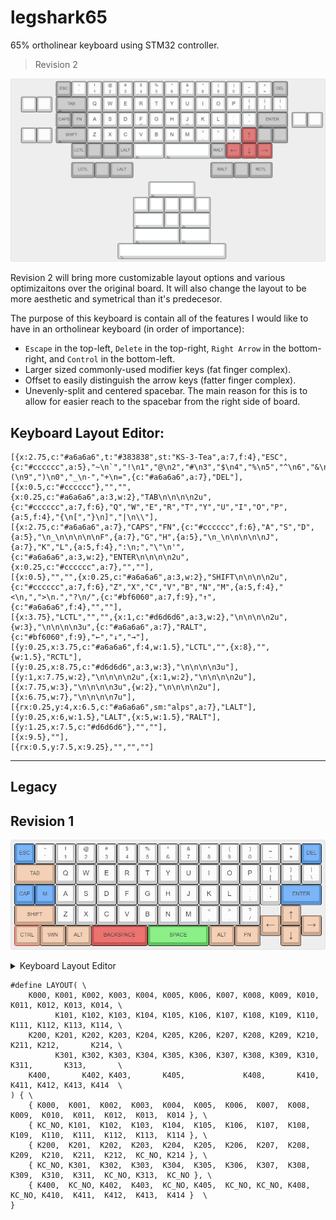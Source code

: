 # legshark65

65% ortholinear keyboard using STM32 controller.

> Revision 2

![keyboard-layout Rev2](images/keyboard-layout_rev2.png)

Revision 2 will bring more customizable layout options and various optimizaitons over the original board. It will also change the layout to be more aesthetic and symetrical than it's predecesor.

The purpose of this keyboard is contain all of the features I would like to have in an ortholinear keyboard (in order of importance):

- `Escape` in the top-left, `Delete` in the top-right, `Right Arrow` in the bottom-right, and `Control` in the bottom-left.
- Larger sized commonly-used modifier keys (fat finger complex).
- Offset to easily distinguish the arrow keys (fatter finger complex).
- Unevenly-split and centered spacebar. The main reason for this is to allow for easier reach to the spacebar from the right side of board. 

## Keyboard Layout Editor:

```
[{x:2.75,c:"#a6a6a6",t:"#383838",st:"KS-3-Tea",a:7,f:4},"ESC",{c:"#cccccc",a:5},"~\n`","!\n1","@\n2","#\n3","$\n4","%\n5","^\n6","&\n7","*\n8","(\n9",")\n0","_\n-","+\n=",{c:"#a6a6a6",a:7},"DEL"],
[{x:0.5,c:"#cccccc"},"","",{x:0.25,c:"#a6a6a6",a:3,w:2},"TAB\n\n\n\n2u",{c:"#cccccc",a:7,f:6},"Q","W","E","R","T","Y","U","I","O","P",{a:5,f:4},"{\n[","}\n]","|\n\\"],
[{x:2.75,c:"#a6a6a6",a:7},"CAPS","FN",{c:"#cccccc",f:6},"A","S","D",{a:5},"\n_\n\n\n\n\nF",{a:7},"G","H",{a:5},"\n_\n\n\n\n\nJ",{a:7},"K","L",{a:5,f:4},":\n;","\"\n'",{c:"#a6a6a6",a:3,w:2},"ENTER\n\n\n\n2u",{x:0.25,c:"#cccccc",a:7},"",""],
[{x:0.5},"","",{x:0.25,c:"#a6a6a6",a:3,w:2},"SHIFT\n\n\n\n2u",{c:"#cccccc",a:7,f:6},"Z","X","C","V","B","N","M",{a:5,f:4},"<\n,",">\n.","?\n/",{c:"#bf6060",a:7,f:9},"↑",{c:"#a6a6a6",f:4},"",""],
[{x:3.75},"LCTL","","",{x:1,c:"#d6d6d6",a:3,w:2},"\n\n\n\n2u",{w:3},"\n\n\n\n3u",{c:"#a6a6a6",a:7},"RALT",{c:"#bf6060",f:9},"←","↓","→"],
[{y:0.25,x:3.75,c:"#a6a6a6",f:4,w:1.5},"LCTL","",{x:8},"",{w:1.5},"RCTL"],
[{y:0.25,x:8.75,c:"#d6d6d6",a:3,w:3},"\n\n\n\n3u"],
[{y:1,x:7.75,w:2},"\n\n\n\n2u",{x:1,w:2},"\n\n\n\n2u"],
[{x:7.75,w:3},"\n\n\n\n3u",{w:2},"\n\n\n\n2u"],
[{x:6.75,w:7},"\n\n\n\n7u"],
[{rx:0.25,y:4,x:6.5,c:"#a6a6a6",sm:"alps",a:7},"LALT"],
[{y:0.25,x:6,w:1.5},"LALT",{x:5,w:1.5},"RALT"],
[{y:1.25,x:7.5,c:"#d6d6d6"},"",""],
[{x:9.5},""],
[{rx:0.5,y:7.5,x:9.25},"","",""]
```

---
## Legacy
## Revision 1

![keyboard-layout](images/keyboard-layout-v2.2.jpg)

<details>
  <summary>Keyboard Layout Editor</summary>

	[{c:"#5795d4",t:"#383838",st:"KS-3-Tea",a:7,f:4},"ESC",{c:"#cccccc",a:5},"~\n`","!\n1","@\n2","#\n3","$\n4","%\n5","^\n6","&\n7","*\n8","(\n9",")\n0","_\n-","+\n=",{c:"#5795d4",a:7},"DEL"],
	[{c:"#c9a88f",w:2},"TAB",{c:"#cccccc",f:6},"Q","W","E","R","T","Y","U","I","O","P",{a:5,f:4},"{\n[","}\n]","|\n\\"],
	[{c:"#5795d4",a:7},"CAP","M",{c:"#cccccc",f:6},"A","S","D","F","G","H","J","K","L",{a:5,f:4},":\n;","\"\n'",{c:"#5795d4",a:7,w:2},"ENTER"],
	[{c:"#c9a88f",w:2},"SHIFT",{c:"#cccccc",f:6},"Z","X","C","V","B","N","M",{a:5,f:4},"<\n,",">\n.","?\n/",{x:1,c:"#c9a88f",a:7,f:9},"↑"],
	[{y:-0.5,x:12},"←",{x:1},"→"],
	[{y:-0.5,f:4,w:1.25},"CTRL",{w:1.25},"WIN",{w:1.25},"ALT",{c:"#cc5656",w:2.75},"BACKSPACE",{c:"#60c560",w:3},"SPACE",{c:"#c9a88f",w:1.25},"ALT",{w:1.25},"FN",{x:1,f:9},"↓"]
</details>



```
#define LAYOUT( \
	K000, K001, K002, K003, K004, K005, K006, K007, K008, K009, K010, K011, K012, K013, K014, \
	      K101, K102, K103, K104, K105, K106, K107, K108, K109, K110, K111, K112, K113, K114, \
	K200, K201, K202, K203, K204, K205, K206, K207, K208, K209, K210, K211, K212,       K214, \
	      K301, K302, K303, K304, K305, K306, K307, K308, K309, K310, K311,       K313,       \
	K400,       K402, K403,       K405,             K408,       K410, K411, K412, K413, K414  \
) { \
	{ K000,  K001,  K002,  K003,  K004,  K005,  K006,  K007,  K008,  K009,  K010,  K011,  K012,  K013,  K014 }, \
	{ KC_NO, K101,  K102,  K103,  K104,  K105,  K106,  K107,  K108,  K109,  K110,  K111,  K112,  K113,  K114 }, \
	{ K200,  K201,  K202,  K203,  K204,  K205,  K206,  K207,  K208,  K209,  K210,  K211,  K212,  KC_NO, K214 }, \
	{ KC_NO, K301,  K302,  K303,  K304,  K305,  K306,  K307,  K308,  K309,  K310,  K311,  KC_NO, K313,  KC_NO }, \
	{ K400,  KC_NO, K402,  K403,  KC_NO, K405,  KC_NO, KC_NO, K408,  KC_NO, K410,  K411,  K412,  K413,  K414 }  \
}
```

